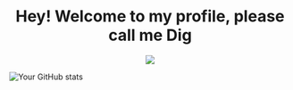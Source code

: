 <h1 align="center">Hey! Welcome to my profile, please call me Dig</h1>
<p align="center">
  <a href="https://github.com/DenverCoder1/readme-typing-svg"><img src="https://readme-typing-svg.herokuapp.com?font=Roboto+Mono&color=cyan&size=30&center=true&vCenter=true&width=800&height=120&lines=Project+Manager;Passionate+about+IT+and+Marketing;Learning+Git+and+GitHub",:></a>
</p>

![Your GitHub stats](https://github-readme-stats.vercel.app/api?username=digambit&show_icons=true&theme=radical)

